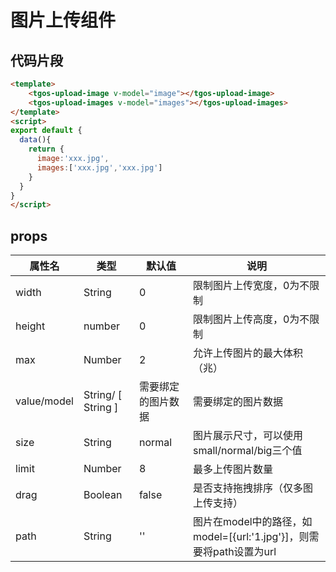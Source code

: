 # 图片上传组件

## 代码片段

```html
<template>
	<tgos-upload-image v-model="image"></tgos-upload-image>
	<tgos-upload-images v-model="images"></tgos-upload-images>
</template>
<script>
export default {
  data(){
    return {
      image:'xxx.jpg',
      images:['xxx.jpg','xxx.jpg']
    }
  }
}
</script>
```

## props

| 属性名      | 类型               | 默认值             | 说明                                                         |
| ----------- | ------------------ | ------------------ | ------------------------------------------------------------ |
| width       | String             | 0                  | 限制图片上传宽度，0为不限制                                  |
| height      | number             | 0                  | 限制图片上传高度，0为不限制                                  |
| max         | Number             | 2                  | 允许上传图片的最大体积（兆）                                 |
| value/model | String/ [ String ] | 需要绑定的图片数据 | 需要绑定的图片数据                                           |
| size        | String             | normal             | 图片展示尺寸，可以使用small/normal/big三个值                 |
| limit       | Number             | 8                  | 最多上传图片数量                                             |
| drag        | Boolean            | false              | 是否支持拖拽排序（仅多图上传支持）                           |
| path        | String             | ''                 | 图片在model中的路径，如model=[{url:'1.jpg'}]，则需要将path设置为url |

